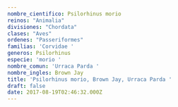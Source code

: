 ```yaml
---
nombre_cientifico: Psilorhinus morio
reinos: "Animalia"
divisiones: "Chordata"
clases: "Aves"
ordenes: "Passeriformes"
familias: 'Corvidae '
generos: Psilorhinus
especie: 'morio '
nombre_comun: 'Urraca Parda '
nombre_ingles: Brown Jay
title: 'Psilorhinus morio, Brown Jay, Urraca Parda '
draft: false
date: 2017-08-19T02:46:32.000Z
---
```


